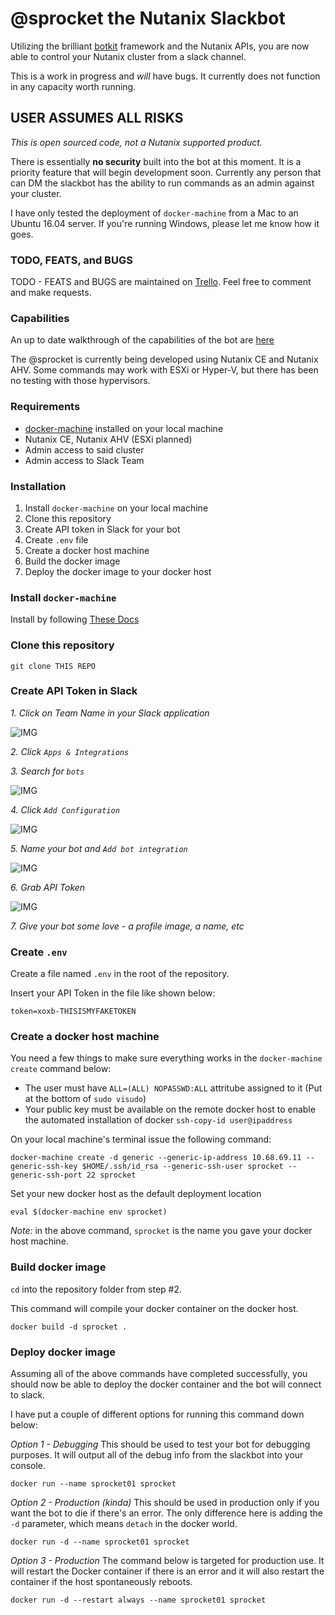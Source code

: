 # @sprocket the Nutanix Slackbot

Utilizing the brilliant [botkit](https://github.com/howdyai/botkit) framework and the Nutanix APIs, you are now able to control your Nutanix cluster from a slack channel.

This is a work in progress and *will* have bugs. It currently does not function in any capacity worth running.

## USER ASSUMES ALL RISKS
*This is open sourced code, not a Nutanix supported product.*

There is essentially **no security** built into the bot at this moment. It is a priority feature that will begin development soon. Currently any person that can DM the slackbot has the ability to run commands as an admin against your cluster.

I have only tested the deployment of `docker-machine` from a Mac to an Ubuntu 16.04 server. If you're running Windows, please let me know how it goes.

### TODO, FEATS, and BUGS

TODO - FEATS and BUGS are maintained on [Trello](https://trello.com/b/3BzM1QoD). Feel free to comment and make requests.

### Capabilities

An up to date walkthrough of the capabilities of the bot are [here](_docs/FEATS.md)

The @sprocket is currently being developed using Nutanix CE and Nutanix AHV. Some commands may work with ESXi or Hyper-V, but there has been no testing with those hypervisors.

### Requirements

* [docker-machine](https://docs.docker.com/machine/install-machine/) installed on your local machine
* Nutanix CE, Nutanix AHV (ESXi planned)
* Admin access to said cluster
* Admin access to Slack Team

### Installation

1. Install `docker-machine` on your local machine
2. Clone this repository
3. Create API token in Slack for your bot
4. Create `.env` file
5. Create a docker host machine
6. Build the docker image
7. Deploy the docker image to your docker host

### Install `docker-machine`

Install by following [These Docs](https://docs.docker.com/machine/install-machine/)

### Clone this repository

`git clone THIS REPO`

### Create API Token in Slack

*1. Click on Team Name in your Slack application*

![IMG](_images/readme00.png)

*2. Click `Apps & Integrations`*

*3. Search for `bots`*

![IMG](_images/readme01.png)

*4. Click `Add Configuration`*

![IMG](_images/readme02.png)

*5. Name your bot and `Add bot integration`*

![IMG](_images/readme03.png)

*6. Grab API Token*

![IMG](_images/readme04.png)

*7. Give your bot some love - a profile image, a name, etc*

### Create `.env`

Create a file named `.env` in the root of the repository.

Insert your API Token in the file like shown below:

`token=xoxb-THISISMYFAKETOKEN`

### Create a docker host machine

You need a few things to make sure everything works in the `docker-machine create` command below:

* The user must have `ALL=(ALL) NOPASSWD:ALL` attritube assigned to it (Put at the bottom of `sudo visudo`)
* Your public key must be available on the remote docker host to enable the automated installation of docker `ssh-copy-id user@ipaddress`

On your local machine's terminal issue the following command:

`docker-machine create -d generic --generic-ip-address 10.68.69.11 --generic-ssh-key $HOME/.ssh/id_rsa --generic-ssh-user sprocket --generic-ssh-port 22 sprocket`

Set your new docker host as the default deployment location

`eval $(docker-machine env sprocket)`

*Note:* in the above command, `sprocket` is the name you gave your docker host machine.

### Build docker image

`cd` into the repository folder from step #2.

This command will compile your docker container on the docker host.

`docker build -d sprocket .`

### Deploy docker image

Assuming all of the above commands have completed successfully, you should now be able to deploy the docker container and the bot will connect to slack.

I have put a couple of different options for running this command down below:

*Option 1 - Debugging*
This should be used to test your bot for debugging purposes. It will output all of the debug info from the slackbot into your console.

`docker run --name sprocket01 sprocket`

*Option 2 - Production (kinda)*
This should be used in production only if you want the bot to die if there's an error. The only difference here is adding the `-d` parameter, which means `detach` in the docker world.

`docker run -d --name sprocket01 sprocket`

*Option 3 - Production*
The command below is targeted for production use. It will restart the Docker container if there is an error and it will also restart the container if the host spontaneously reboots.

`docker run -d --restart always --name sprocket01 sprocket`

